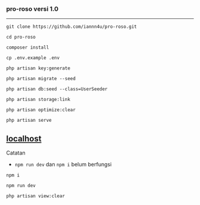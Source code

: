 ### pro-roso versi 1.0
___
```
git clone https://github.com/iannn4u/pro-roso.git
```
```
cd pro-roso
```
```
composer install
```
```
cp .env.example .env
```
```
php artisan key:generate
```
```
php artisan migrate --seed
```
```
php artisan db:seed --class=UserSeeder
```
```
php artisan storage:link
```
```
php artisan optimize:clear
```
```
php artisan serve
```
[localhost](http://127.0.0.1:8000)
---

Catatan
- ```npm run dev``` dan ```npm i``` belum berfungsi

```
npm i
```
```
npm run dev
```
```
php artisan view:clear
```
